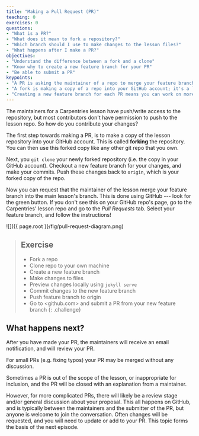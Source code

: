 ```yaml
---
title: "Making a Pull Request (PR)"
teaching: 0
exercises: 0
questions:
- "What is a PR?"
- "What does it mean to fork a repository?"
- "Which branch should I use to make changes to the lesson files?"
- "What happens after I make a PR?"
objectives:
- "Understand the difference between a fork and a clone"
- "Know why to create a new feature branch for your PR"
- "Be able to submit a PR"
keypoints:
- "A PR is asking the maintainer of a repo to merge your feature branch"
- "A fork is making a copy of a repo into your GitHub account; it's a `git clone` on the GitHub servers"
- "Creating a new feature branch for each PR means you can work on more than one PR at a time"
---
```


The maintainers for a Carpentries lesson have push/write access to the repository,
but most contributors don't have permission to push to the lesson repo.
So how do you contribute your changes?

The first step towards making a PR, is to make a copy of the lesson repository into your GitHub account.
This is called **forking** the repository. You can then use this forked copy like any other git repo that you own.

Next, you `git clone` your newly forked repository (i.e. the copy in your GitHub account).
Checkout a new feature branch for your changes, and make your commits.
Push these changes back to `origin`, which is your forked copy of the repo.

Now you can request that the maintainer of the lesson merge your feature branch into the main lesson's branch.
This is done using GitHub --- look for the green button.
If you don't see this on your GitHub repo's page, go to the Carpentries' lesson repo and go to the *Pull Requests* tab.
Select your feature branch, and follow the instructions!

![]({{ page.root }}/fig/pull-request-diagram.png)

> ## Exercise
> - Fork a repo
> - Clone repo to your own machine
> - Create a new feature branch
> - Make changes to files
> - Preview changes locally using `jekyll serve`
> - Commit changes to the new feature branch
> - Push feature branch to origin
> - Go to <github.com> and submit a PR from your new feature branch
{: .challenge}

## What happens next?
After you have made your PR, the maintainers will receive an email notification,
and will review your PR.

For small PRs (e.g. fixing typos) your PR may be merged without any discussion.

Sometimes a PR is out of the scope of the lesson, or inappropriate for inclusion,
and the PR will be closed with an explanation from a maintainer.

However, for more complicated PRs, there will likely be a review stage and/or general discussion about
your proposal.
This all happens on GitHub, and is typically between the maintainers and the submitter of the PR,
but anyone is welcome to join the conversation.
Often changes will be requested, and you will need to update or add to your PR.
This topic forms the basis of the next episode.
